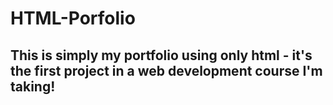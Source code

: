 # HTML-Porfolio

## This is simply my portfolio using only html - it's the first project in a web development course I'm taking!
